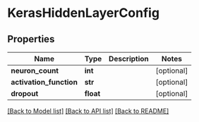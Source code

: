 # KerasHiddenLayerConfig

## Properties
Name | Type | Description | Notes
------------ | ------------- | ------------- | -------------
**neuron_count** | **int** |  | [optional] 
**activation_function** | **str** |  | [optional] 
**dropout** | **float** |  | [optional] 

[[Back to Model list]](../README.md#documentation-for-models) [[Back to API list]](../README.md#documentation-for-api-endpoints) [[Back to README]](../README.md)


